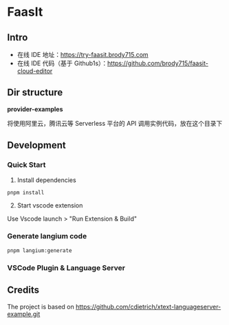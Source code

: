 # FaasIt

## Intro

- 在线 IDE 地址：https://try-faasit.brody715.com
- 在线 IDE 代码（基于 Github1s）：https://github.com/brody715/faasit-cloud-editor

## Dir structure

**provider-examples**

将使用阿里云，腾讯云等 Serverless 平台的 API 调用实例代码，放在这个目录下

## Development

### Quick Start

1. Install dependencies

```
pnpm install
```

2. Start vscode extension

Use Vscode launch > "Run Extension & Build"

### Generate langium code

```
pnpm langium:generate
```

### VSCode Plugin & Language Server

## Credits

The project is based on https://github.com/cdietrich/xtext-languageserver-example.git
